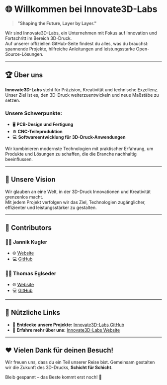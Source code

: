 # 🌐 **Willkommen bei Innovate3D-Labs**  

> **"Shaping the Future, Layer by Layer."**

Wir sind Innovate3D-Labs, ein Unternehmen mit Fokus auf Innovation und Fortschritt im Bereich 3D-Druck.  
Auf unserer offiziellen GitHub-Seite findest du alles, was du brauchst: spannende Projekte, hilfreiche Anleitungen und leistungsstarke Open-Source-Lösungen.

---

## 🏆 **Über uns**

**Innovate3D-Labs** steht für Präzision, Kreativität und technische Exzellenz. Unser Ziel ist es, den 3D-Druck weiterzuentwickeln und neue Maßstäbe zu setzen.  

### Unsere Schwerpunkte:
- 🖥️ **PCB-Design und Fertigung**  
- ⚙️ **CNC-Teileproduktion**  
- 💻 **Softwareentwicklung für 3D-Druck-Anwendungen**  

Wir kombinieren modernste Technologien mit praktischer Erfahrung, um Produkte und Lösungen zu schaffen, die die Branche nachhaltig beeinflussen.

---

## 🚀 **Unsere Vision**

Wir glauben an eine Welt, in der 3D-Druck Innovationen und Kreativität grenzenlos macht.  
Mit jedem Projekt verfolgen wir das Ziel, Technologien zugänglicher, effizienter und leistungsstärker zu gestalten.  

---

## 👥 **Contributors**  

### 🧑‍💻 Jannik Kugler  
- 🌐 [Website](https://chill-zone.xyz)  
- 💻 [GitHub](https://github.com/EinsPommes)  

### 🧑‍💻 Thomas Eglseder  
- 🌐 [Website](https://www.typtech.de)  
- 💻 [GitHub](https://github.com/TypTech)

---

## 🔗 **Nützliche Links**  

- 🌟 **Entdecke unsere Projekte:** [Innovate3D-Labs GitHub](https://github.com/Innovate3D-Labs)  
- 🌟 **Erfahre mehr über uns:** [Innovate3D-Labs Website](https://innovate3d-labs.de)  

---

## ❤️ **Vielen Dank für deinen Besuch!**

Wir freuen uns, dass du ein Teil unserer Reise bist. Gemeinsam gestalten wir die Zukunft des 3D-Drucks, **Schicht für Schicht**.  

Bleib gespannt – das Beste kommt erst noch! 🚀
